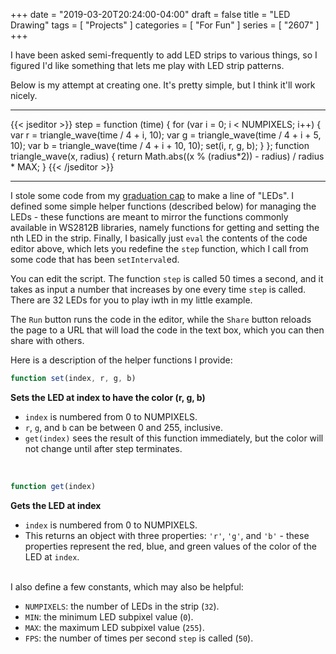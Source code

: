 +++
date = "2019-03-20T20:24:00-04:00"
draft = false
title = "LED Drawing"
tags = [ "Projects" ]
categories = [ "For Fun" ]
series = [ "2607" ]
+++

I have been asked semi-frequently to add LED strips to various things, so I figured I'd like something that lets me play with LED strip patterns.

<!--more-->

Below is my attempt at creating one. It's pretty simple, but I think it'll work nicely.

<link rel="stylesheet" type="text/css" href="style.css">
<script src="https://johnwesthoff.com/js/jquery.min.js"> </script>
<script src="leds.js"></script>

---

<ul id='ledstrip'></ul>

{{< jseditor >}}
step = function (time) {
    for (var i = 0; i < NUMPIXELS; i++) {
        var r = triangle_wave(time / 4 + i, 10);
        var g = triangle_wave(time / 4 + i + 5, 10);
        var b = triangle_wave(time / 4 + i + 10, 10);
        set(i, r, g, b);
    }
};
function triangle_wave(x, radius) {
    return Math.abs((x % (radius*2)) - radius) / radius * MAX;
} 
{{< /jseditor >}}

---

I stole some code from my [graduation cap](https://johnwesthoff.com/projects/gradcapus/) to make
a line of "LEDs". I defined some simple helper functions (described below) for managing the LEDs - these functions are meant
to mirror the functions commonly available in WS2812B libraries, namely functions for getting and setting the nth LED in the strip.
Finally, I basically just `eval` the contents of the code editor above, which lets you redefine the `step` function, which I call from
some code that has been `setInterval`ed.


You can edit the script. The function `step` is called 50 times a second, and it takes as input a number that increases by one every
time `step` is called. There are 32 LEDs for you to play iwth in my little example. 

The `Run` button runs the code in the editor, while the `Share` button reloads the page to a URL that will load the code in the text box, which
you can then share with others.

Here is a description of the helper functions I provide:

```javascript
function set(index, r, g, b)
```
<div>
<b>Sets the LED at index to have the color (r, g, b)</b>
<ul><li><code>index</code> is numbered from 0 to NUMPIXELS.  </li>
<li><code>r</code>, <code>g</code>, and <code>b</code> can be between 0 and 255, inclusive.  </li>
<li><code>get(index)</code> sees the result of this function immediately,
but the color will not change until after step terminates.  </li>
</ul>
</div>

<br>

```javascript
function get(index)
```
<div>
<b>Gets the LED at index</b>
<ul>
<li><code>index</code> is numbered from 0 to NUMPIXELS.  </li>
<li>This returns an object with three properties:
<code>'r'</code>, <code>'g'</code>, and <code>'b'</code> - these properties represent
the red, blue, and green values of the color of the LED at <code>index</code>.
</li>
</ul>
</div>
<br>
<div>
I also define a few constants, which may also be helpful:
<ul>
<li><code>NUMPIXELS</code>: the number of LEDs in the strip (<code>32</code>).</li>
<li><code>MIN</code>: the minimum LED subpixel value (<code>0</code>).</li>
<li><code>MAX</code>: the maximum LED subpixel value (<code>255</code>).</li>
<li><code>FPS</code>: the number of times per second <code>step</code> is called (<code>50</code>).</li>
</ul>
</div>
